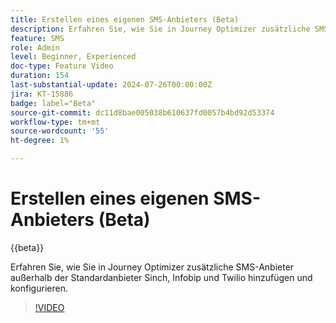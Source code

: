 ```yaml
---
title: Erstellen eines eigenen SMS-Anbieters (Beta)
description: Erfahren Sie, wie Sie in Journey Optimizer zusätzliche SMS-Anbieter außerhalb der Standardanbieter Sinch, Infobip und Twilio hinzufügen und konfigurieren.
feature: SMS
role: Admin
level: Beginner, Experienced
doc-type: Feature Video
duration: 154
last-substantial-update: 2024-07-26T00:00:00Z
jira: KT-15886
badge: label="Beta"
source-git-commit: dc11d8bae005038b610637fd0057b4bd92d53374
workflow-type: tm+mt
source-wordcount: '55'
ht-degree: 1%

---
```



# Erstellen eines eigenen SMS-Anbieters (Beta)

{{beta}}

Erfahren Sie, wie Sie in Journey Optimizer zusätzliche SMS-Anbieter außerhalb der Standardanbieter Sinch, Infobip und Twilio hinzufügen und konfigurieren.

>[!VIDEO](https://video.tv.adobe.com/v/3432088/?learn=on)
